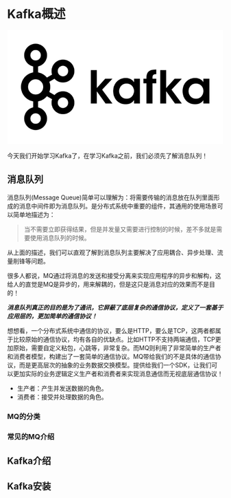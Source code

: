 # Kafka概述

![kafka](../images/kafka.png)

今天我们开始学习Kafka了，在学习Kafka之前，我们必须先了解消息队列！

## 消息队列
消息队列(Message Queue)简单可以理解为：将需要传输的消息放在队列里面形成的消息中间件即为消息队列。是分布式系统中重要的组件，其通用的使用场景可以简单地描述为：

> 当不需要立即获得结果，但是并发量又需要进行控制的时候，差不多就是需要使用消息队列的时候。

从上面的描述，我们可以直观了解到消息队列主要解决了应用耦合、异步处理、流量削锋等问题。

很多人都说，MQ通过将消息的发送和接受分离来实现应用程序的异步和解构，这给人的直觉是MQ是异步的，用来解耦的，但是这只是消息对应的效果而不是目的！

***消息队列真正的目的是为了通讯，它屏蔽了底层复杂的通信协议，定义了一套基于应用层的，更加简单的通信协议！***

想想看，一个分布式系统中通信的协议，要么是HTTP，要么是TCP，这两者都属于比较原始的通信协议，均有各自的优缺点。比如HTTP不支持两端通信，TCP更加原始，需要自定义粘包，心跳等，非常复杂。而MQ则利用了非常简单的生产者和消费者模型，构建出了一套简单的通信协议。MQ带给我们的不是具体的通信协议，而是更高层次的抽象的业务数据交换模型。提供给我们一个SDK，让我们可以更加实际的业务逻辑定义生产者和消费者来实现消息通信而无视底层通信协议！

* 生产者：产生并发送数据的角色。
* 消费者：接受并处理数据的角色。

### MQ的分类

### 常见的MQ介绍

## Kafka介绍

## Kafka安装